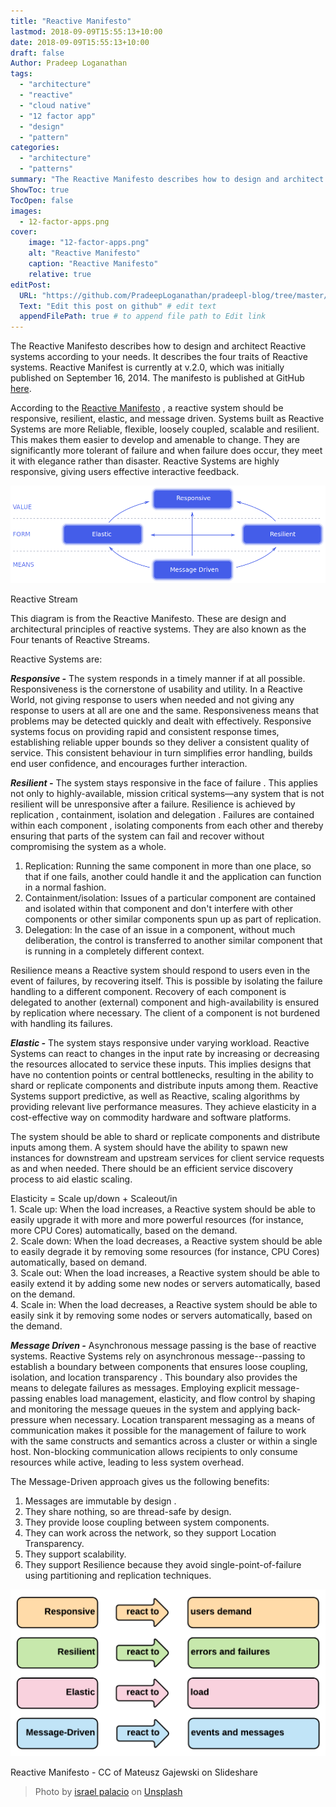 ```yaml
---
title: "Reactive Manifesto"
lastmod: 2018-09-09T15:55:13+10:00
date: 2018-09-09T15:55:13+10:00
draft: false
Author: Pradeep Loganathan
tags: 
  - "architecture"
  - "reactive"
  - "cloud native"
  - "12 factor app"
  - "design"
  - "pattern"
categories: 
  - "architecture"
  - "patterns"
summary: "The Reactive Manifesto describes how to design and architect Reactive systems according to your needs.Systems built as Reactive Systems are more Reliable, flexible, loosely coupled, scalable and resilient. This makes them easier to develop and amenable to change. They are significantly more tolerant of failure and when failure does occur, they meet it with elegance rather than disaster."
ShowToc: true
TocOpen: false
images:
  - 12-factor-apps.png
cover:
    image: "12-factor-apps.png"
    alt: "Reactive Manifesto"
    caption: "Reactive Manifesto"
    relative: true
editPost:
  URL: "https://github.com/PradeepLoganathan/pradeepl-blog/tree/master/content"
  Text: "Edit this post on github" # edit text
  appendFilePath: true # to append file path to Edit link
---
```


The Reactive Manifesto describes how to design and architect Reactive systems according to your needs. It describes the four traits of Reactive systems. Reactive Manifest is currently at v.2.0, which was initially published on September 16, 2014. The manifesto is published at GitHub [here](https://github.com/reactivemanifesto/reactivemanifesto).  

According to the [Reactive Manifesto](https://www.reactivemanifesto.org/) , a reactive system should be responsive, resilient, elastic, and message driven. Systems built as Reactive Systems are more Reliable, flexible, loosely coupled, scalable and resilient. This makes them easier to develop and amenable to change. They are significantly more tolerant of failure and when failure does occur, they meet it with elegance rather than disaster. Reactive Systems are highly responsive, giving users effective interactive feedback.

![Reactive Manifesto](images/Reactive-manifesto.png)

Reactive Stream

This diagram is from the Reactive Manifesto. These are design and architectural principles of reactive systems. They are also known as the Four tenants of Reactive Streams.

Reactive Systems are:

**_Responsive -_** The system responds in a timely manner if at all possible. Responsiveness is the cornerstone of usability and utility. In a Reactive World, not giving response to users when needed and not giving any response to users at all are one and the same. Responsiveness means that problems may be detected quickly and dealt with effectively. Responsive systems focus on providing rapid and consistent response times, establishing reliable upper bounds so they deliver a consistent quality of service. This consistent behaviour in turn simplifies error handling, builds end user confidence, and encourages further interaction.

**_Resilient -_** The system stays responsive in the face of failure . This applies not only to highly-available, mission critical systems—any system that is not resilient will be unresponsive after a failure. Resilience is achieved by replication , containment, isolation and delegation . Failures are contained within each component , isolating components from each other and thereby ensuring that parts of the system can fail and recover without compromising the system as a whole.

1. Replication: Running the same component in more than one place, so that if one fails, another could handle it and the application can function in a normal fashion.
2. Containment/isolation: Issues of a particular component are contained and isolated within that component and don't interfere with other components or other similar components spun up as part of replication.
3. Delegation: In the case of an issue in a component, without much deliberation, the control is transferred to another similar component that is running in a completely different context.

  
Resilience means a Reactive system should respond to users even in the event of failures, by recovering itself. This is possible by isolating the failure handling to a different component. Recovery of each component is delegated to another (external) component and high-availability is ensured by replication where necessary. The client of a component is not burdened with handling its failures.

**_Elastic -_** The system stays responsive under varying workload. Reactive Systems can react to changes in the input rate by increasing or decreasing the resources allocated to service these inputs. This implies designs that have no contention points or central bottlenecks, resulting in the ability to shard or replicate components and distribute inputs among them. Reactive Systems support predictive, as well as Reactive, scaling algorithms by providing relevant live performance measures. They achieve elasticity in a cost-effective way on commodity hardware and software platforms.

The system should be able to shard or replicate components and distribute inputs among them. A system should have the ability to spawn new instances for downstream and upstream services for client service requests as and when needed. There should be an efficient service discovery process to aid elastic scaling.

Elasticity = Scale up/down + Scaleout/in  
1\. Scale up: When the load increases, a Reactive system should be able to easily upgrade it with more and more powerful resources (for instance, more CPU Cores) automatically, based on the demand.  
2\. Scale down: When the load decreases, a Reactive system should be able to easily degrade it by removing some resources (for instance, CPU Cores) automatically, based on demand.  
3\. Scale out: When the load increases, a Reactive system should be able to easily extend it by adding some new nodes or servers automatically, based on the demand.  
4\. Scale in: When the load decreases, a Reactive system should be able to easily sink it by removing some nodes or servers automatically, based on the demand.

**_Message Driven -_** Asynchronous message passing is the base of reactive systems. Reactive Systems rely on asynchronous message--passing to establish a boundary between components that ensures loose coupling, isolation, and location transparency . This boundary also provides the means to delegate failures as messages. Employing explicit message-passing enables load management, elasticity, and flow control by shaping and monitoring the message queues in the system and applying back-pressure when necessary. Location transparent messaging as a means of communication makes it possible for the management of failure to work with the same constructs and semantics across a cluster or within a single host. Non-blocking communication allows recipients to only consume resources while active, leading to less system overhead.

The Message-Driven approach gives us the following benefits:

1. Messages are immutable by design .
2. They share nothing, so are thread-safe by design.
3. They provide loose coupling between system components.
4. They can work across the network, so they support Location Transparency.
5. They support scalability.
6. They support Resilience because they avoid single-point-of-failure using partitioning and replication techniques.

![](images/Reactive-manifesto-Mateusz-Gajewski-1024x541.png)

Reactive Manifesto - CC of Mateusz Gajewski on Slideshare

> Photo by [israel palacio](https://unsplash.com/photos/ImcUkZ72oUs?utm_source=unsplash&utm_medium=referral&utm_content=creditCopyText) on [Unsplash](https://unsplash.com/search/photos/electricity?utm_source=unsplash&utm_medium=referral&utm_content=creditCopyText)
